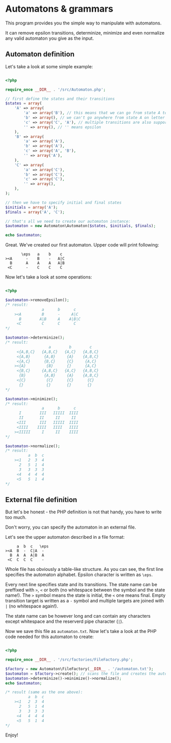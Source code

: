Automatons & grammars
=====================

This program provides you the simple way to manipulate with automatons.

It can remove epsilon transitions, determinize, minimize and even normalize
any valid automaton you give as the input.



Automaton definition
--------------------

Let's take a look at some simple example:

```php

<?php

require_once __DIR__ . '/src/Automaton.php';

// first define the states and their transitions
$states = array(
	'A' => array(
		'a' => array('B'), // this means that we can go from state A to state B on letter 'a'
		'b' => array(), // we can't go anywhere from state A on letter 'b'
		'c' => array('C', 'A'), // multiple transitions are also supported
		'' => array(), // '' means epsilon
	),
	'B' => array(
		'a' => array('A'),
		'b' => array('A'),
		'c' => array('A', 'B'),
		'' => array('A'),
	),
	'C' => array(
		'a' => array('C'),
		'b' => array('C'),
		'c' => array('C'),
		'' => array(),
	),
);

// then we have to specify initial and final states
$initials = array('A');
$finals = array('A', 'C');

// that's all we need to create our automaton instance:
$automaton = new Automaton\Automaton($states, $initials, $finals);

echo $automaton;

```

Great. We've created our first automaton. Upper code will print following:

```
       \eps   a    b    c
><A      -    B    -   A|C
  B      A    A    A   A|B
 <C      -    C    C    C
```

Now let's take a look at some operations:

```php

<?php

$automaton->removeEpsilon();
/* result:
	            a      b      c
	><A         B      -     A|C
	  B        A|B     A    A|B|C
	 <C         C      C      C
*/

$automaton->determinize();
/* result:
	               a        b        c
	 <{A,B,C}   {A,B,C}   {A,C}   {A,B,C}
	 <{A,B}      {A,B}     {A}    {A,B,C}
	 <{A,C}      {B,C}     {C}     {A,C}
	><{A}         {B}      {}      {A,C}
	 <{B,C}     {A,B,C}   {A,C}   {A,B,C}
	  {B}        {A,B}     {A}    {A,B,C}
	 <{C}         {C}      {C}      {C}
	  {}          {}       {}       {}
*/

$automaton->minimize();
/* result:
	            a      b      c
	  I        III   IIIII  IIII
	  II       II     II     II
	 <III      III   IIIII  IIII
	 <IIII    IIII   IIII   IIII
	><IIIII     I     II    IIII
*/

$automaton->normalize();
/* result:
	      a  b  c
	><1   2  3  4
	  2   5  1  4
	  3   3  3  3
	 <4   4  4  4
	 <5   5  1  4
*/

```



External file definition
------------------------

But let's be honest - the PHP definition is not that handy, you have to write too much.

Don't worry, you can specify the automaton in an external file.

Let's see the upper automaton described in a file format:

```
     a  b  c   \eps
><A  B  -  C|A  -
  B  A  A  A|B  A
 <C  C  C  C    -
```

Whole file has obviously a table-like structure. As you can see, the first line specifies the
automaton alphabet. Epsilon character is written as `\eps`.

Every next line specifies state and its transitions. The state name can be preffixed with `>`, `<` or both
(no whitespace between the symbol and the state name!). The `>` symbol means the state is initial, the `<` one
means final. Empty transition target is written as a `-` symbol and multiple targets are joined with `|`
(no whitespace again!).

The state name can be however long and can contain any characters except whitespace and the reserverd pipe character (`|`).

Now we save this file as `automaton.txt`. Now let's take a look at the PHP code needed
for this automaton to create:

```php

<?php

require_once __DIR__ . '/src/factories/FileFactory.php';

$factory = new Automaton\FileFactory(__DIR__ . '/automaton.txt');
$automaton = $factory->create(); // scans the file and creates the automaton instance
$automaton->determinize()->minimize()->normalize();
echo $automaton;

/* result (same as the one above):
	      a  b  c
	><1   2  3  4
	  2   5  1  4
	  3   3  3  3
	 <4   4  4  4
	 <5   5  1  4
*/

```

Enjoy!
